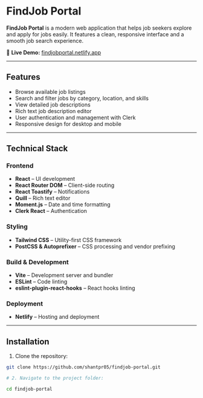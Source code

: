 # FindJob Portal

**FindJob Portal** is a modern web application that helps job seekers explore and apply for jobs easily. It features a clean, responsive interface and a smooth job search experience.

🔗 **Live Demo:** [findjobportal.netlify.app](https://findjobportal.netlify.app)

---

## Features

- Browse available job listings  
- Search and filter jobs by category, location, and skills  
- View detailed job descriptions  
- Rich text job description editor  
- User authentication and management with Clerk  
- Responsive design for desktop and mobile  

---

## Technical Stack

### Frontend
- **React** – UI development  
- **React Router DOM** – Client-side routing  
- **React Toastify** – Notifications  
- **Quill** – Rich text editor  
- **Moment.js** – Date and time formatting  
- **Clerk React** – Authentication  

### Styling
- **Tailwind CSS** – Utility-first CSS framework  
- **PostCSS & Autoprefixer** – CSS processing and vendor prefixing  

### Build & Development
- **Vite** – Development server and bundler  
- **ESLint** – Code linting  
- **eslint-plugin-react-hooks** – React hooks linting  

### Deployment
- **Netlify** – Hosting and deployment  

---


## Installation

1. Clone the repository:  
```bash
git clone https://github.com/shantpr05/findjob-portal.git

# 2. Navigate to the project folder:

cd findjob-portal

